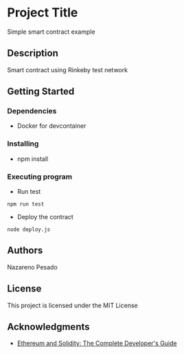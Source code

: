 # Project Title

Simple smart contract example

## Description

Smart contract using Rinkeby test network

## Getting Started

### Dependencies

* Docker for devcontainer

### Installing

* npm install

### Executing program

* Run test
```
npm run test
```
* Deploy the contract
```
node deploy.js
```

## Authors

Nazareno Pesado

## License

This project is licensed under the MIT License

## Acknowledgments

* [Ethereum and Solidity: The Complete Developer's Guide](https://www.udemy.com/course/ethereum-and-solidity-the-complete-developers-guide/)